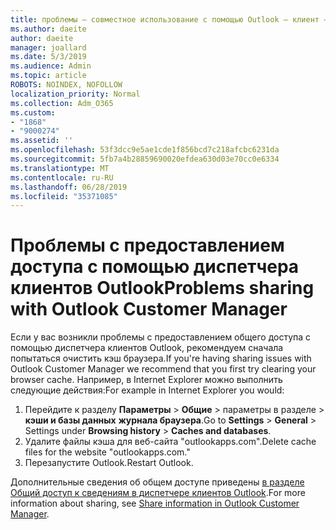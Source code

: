 ```yaml
---
title: проблемы — совместное использование с помощью Outlook — клиент — менеджер
ms.author: daeite
author: daeite
manager: joallard
ms.date: 5/3/2019
ms.audience: Admin
ms.topic: article
ROBOTS: NOINDEX, NOFOLLOW
localization_priority: Normal
ms.collection: Adm_O365
ms.custom:
- "1868"
- "9000274"
ms.assetid: ''
ms.openlocfilehash: 53f3dcc9e5ae1cde1f856bcd7c218afcbc6231da
ms.sourcegitcommit: 5fb7a4b28859690020efdea630d03e70cc0e6334
ms.translationtype: MT
ms.contentlocale: ru-RU
ms.lasthandoff: 06/28/2019
ms.locfileid: "35371085"
---
```

# <a name="problems-sharing-with-outlook-customer-manager"></a><span data-ttu-id="61432-102">Проблемы с предоставлением доступа с помощью диспетчера клиентов Outlook</span><span class="sxs-lookup"><span data-stu-id="61432-102">Problems sharing with Outlook Customer Manager</span></span>

<span data-ttu-id="61432-103">Если у вас возникли проблемы с предоставлением общего доступа с помощью диспетчера клиентов Outlook, рекомендуем сначала попытаться очистить кэш браузера.</span><span class="sxs-lookup"><span data-stu-id="61432-103">If you're having sharing issues with Outlook Customer Manager we recommend that you first try clearing your browser cache.</span></span> <span data-ttu-id="61432-104">Например, в Internet Explorer можно выполнить следующие действия:</span><span class="sxs-lookup"><span data-stu-id="61432-104">For example in Internet Explorer you would:</span></span>

1. <span data-ttu-id="61432-105">Перейдите к разделу **Параметры** > **Общие** > параметры в разделе > **кэши и базы данных** **журнала браузера**.</span><span class="sxs-lookup"><span data-stu-id="61432-105">Go to **Settings** > **General** > Settings under **Browsing history** > **Caches and databases**.</span></span>
2. <span data-ttu-id="61432-106">Удалите файлы кэша для веб-сайта "outlookapps.com".</span><span class="sxs-lookup"><span data-stu-id="61432-106">Delete cache files for the website "outlookapps.com."</span></span>
3. <span data-ttu-id="61432-107">Перезапустите Outlook.</span><span class="sxs-lookup"><span data-stu-id="61432-107">Restart Outlook.</span></span>

<span data-ttu-id="61432-108">Дополнительные сведения об общем доступе приведены [в разделе Общий доступ к сведениям в диспетчере клиентов Outlook](https://support.office.com/article/4f26cc69-67da-4cd5-b344-02d1a4799310%20).</span><span class="sxs-lookup"><span data-stu-id="61432-108">For more information about sharing, see [Share information in Outlook Customer Manager](https://support.office.com/article/4f26cc69-67da-4cd5-b344-02d1a4799310%20).</span></span>